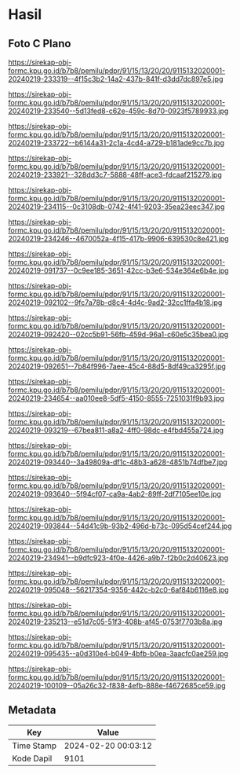 # Hasil

## Foto C Plano

https://sirekap-obj-formc.kpu.go.id/b7b8/pemilu/pdpr/91/15/13/20/20/9115132020001-20240219-233319--4f15c3b2-14a2-437b-841f-d3dd7dc897e5.jpg

https://sirekap-obj-formc.kpu.go.id/b7b8/pemilu/pdpr/91/15/13/20/20/9115132020001-20240219-233540--5d13fed8-c62e-459c-8d70-0923f5789933.jpg

https://sirekap-obj-formc.kpu.go.id/b7b8/pemilu/pdpr/91/15/13/20/20/9115132020001-20240219-233722--b6144a31-2c1a-4cd4-a729-b181ade9cc7b.jpg

https://sirekap-obj-formc.kpu.go.id/b7b8/pemilu/pdpr/91/15/13/20/20/9115132020001-20240219-233921--328dd3c7-5888-48ff-ace3-fdcaaf215279.jpg

https://sirekap-obj-formc.kpu.go.id/b7b8/pemilu/pdpr/91/15/13/20/20/9115132020001-20240219-234115--0c3108db-0742-4f41-9203-35ea23eec347.jpg

https://sirekap-obj-formc.kpu.go.id/b7b8/pemilu/pdpr/91/15/13/20/20/9115132020001-20240219-234246--4670052a-4f15-417b-9906-639530c8e421.jpg

https://sirekap-obj-formc.kpu.go.id/b7b8/pemilu/pdpr/91/15/13/20/20/9115132020001-20240219-091737--0c9ee185-3651-42cc-b3e6-534e364e6b4e.jpg

https://sirekap-obj-formc.kpu.go.id/b7b8/pemilu/pdpr/91/15/13/20/20/9115132020001-20240219-092102--9fc7a78b-d8c4-4d4c-9ad2-32cc1ffa4b18.jpg

https://sirekap-obj-formc.kpu.go.id/b7b8/pemilu/pdpr/91/15/13/20/20/9115132020001-20240219-092420--02cc5b91-56fb-459d-96a1-c60e5c35bea0.jpg

https://sirekap-obj-formc.kpu.go.id/b7b8/pemilu/pdpr/91/15/13/20/20/9115132020001-20240219-092651--7b84f996-7aee-45c4-88d5-8df49ca3295f.jpg

https://sirekap-obj-formc.kpu.go.id/b7b8/pemilu/pdpr/91/15/13/20/20/9115132020001-20240219-234654--aa010ee8-5df5-4150-8555-7251031f9b93.jpg

https://sirekap-obj-formc.kpu.go.id/b7b8/pemilu/pdpr/91/15/13/20/20/9115132020001-20240219-093219--67bea811-a8a2-4ff0-98dc-e4fbd455a724.jpg

https://sirekap-obj-formc.kpu.go.id/b7b8/pemilu/pdpr/91/15/13/20/20/9115132020001-20240219-093440--3a49809a-df1c-48b3-a628-4851b74dfbe7.jpg

https://sirekap-obj-formc.kpu.go.id/b7b8/pemilu/pdpr/91/15/13/20/20/9115132020001-20240219-093640--5f94cf07-ca9a-4ab2-89ff-2df7105ee10e.jpg

https://sirekap-obj-formc.kpu.go.id/b7b8/pemilu/pdpr/91/15/13/20/20/9115132020001-20240219-093844--54d41c9b-93b2-496d-b73c-095d54cef244.jpg

https://sirekap-obj-formc.kpu.go.id/b7b8/pemilu/pdpr/91/15/13/20/20/9115132020001-20240219-234941--b9dfc923-4f0e-4426-a9b7-f2b0c2d40623.jpg

https://sirekap-obj-formc.kpu.go.id/b7b8/pemilu/pdpr/91/15/13/20/20/9115132020001-20240219-095048--56217354-9356-442c-b2c0-6af84b6116e8.jpg

https://sirekap-obj-formc.kpu.go.id/b7b8/pemilu/pdpr/91/15/13/20/20/9115132020001-20240219-235213--e51d7c05-51f3-408b-af45-0753f7703b8a.jpg

https://sirekap-obj-formc.kpu.go.id/b7b8/pemilu/pdpr/91/15/13/20/20/9115132020001-20240219-095435--a0d310e4-b049-4bfb-b0ea-3aacfc0ae259.jpg

https://sirekap-obj-formc.kpu.go.id/b7b8/pemilu/pdpr/91/15/13/20/20/9115132020001-20240219-100109--05a26c32-f838-4efb-888e-f4672685ce59.jpg


## Metadata

| Key        | Value               |
| ---------- | ------------------- |
| Time Stamp | 2024-02-20 00:03:12 |
| Kode Dapil | 9101                |



